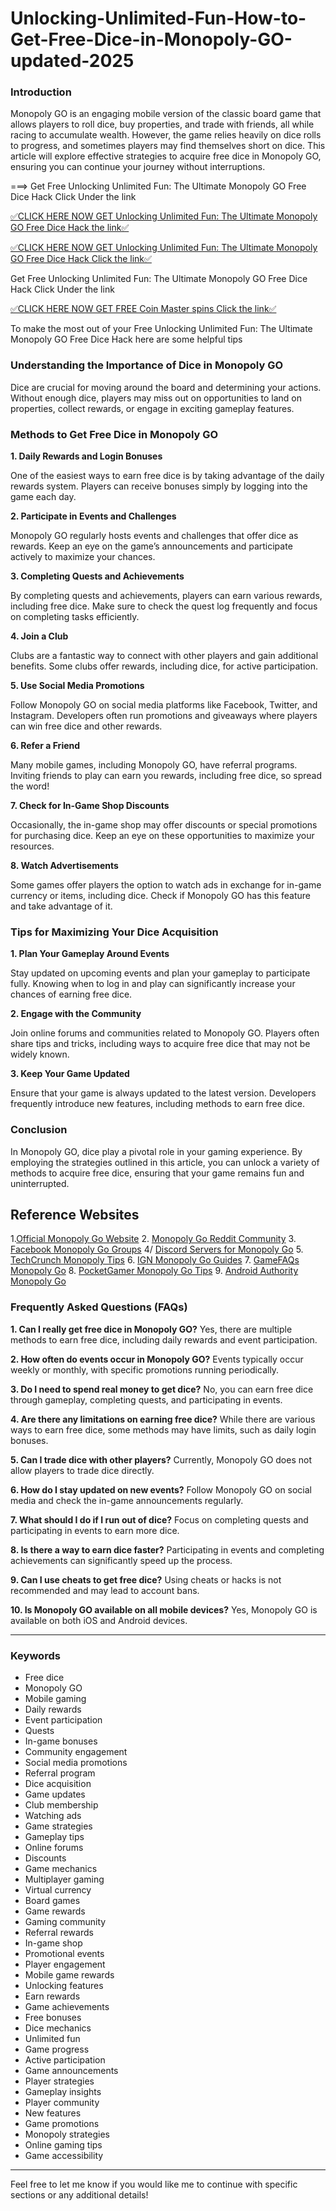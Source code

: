 # Unlocking-Unlimited-Fun-How-to-Get-Free-Dice-in-Monopoly-GO-updated-2025

### Introduction

Monopoly GO is an engaging mobile version of the classic board game that allows players to roll dice, buy properties, and trade with friends, all while racing to accumulate wealth. However, the game relies heavily on dice rolls to progress, and sometimes players may find themselves short on dice. This article will explore effective strategies to acquire free dice in Monopoly GO, ensuring you can continue your journey without interruptions. 

===> Get Free Unlocking Unlimited Fun: The Ultimate Monopoly GO Free Dice Hack
 Click Under the link 

[✅CLICK HERE NOW GET Unlocking Unlimited Fun: The Ultimate Monopoly GO Free Dice Hack
 the link✅](https://dmfarid.com/monopoly-go/)

[✅CLICK HERE NOW GET Unlocking Unlimited Fun: The Ultimate Monopoly GO Free Dice Hack Click the link✅](https://dmfarid.com/monopoly-go/)

 Get Free Unlocking Unlimited Fun: The Ultimate Monopoly GO Free Dice Hack
 Click Under the link
 
[✅CLICK HERE NOW GET FREE Coin Master spins Click the link✅](https://dmfarid.com/monopoly-go/)

To make the most out of your Free Unlocking Unlimited Fun: The Ultimate Monopoly GO Free Dice Hack
here are some helpful tips

### Understanding the Importance of Dice in Monopoly GO

Dice are crucial for moving around the board and determining your actions. Without enough dice, players may miss out on opportunities to land on properties, collect rewards, or engage in exciting gameplay features. 

### Methods to Get Free Dice in Monopoly GO

**1. Daily Rewards and Login Bonuses**

One of the easiest ways to earn free dice is by taking advantage of the daily rewards system. Players can receive bonuses simply by logging into the game each day. 

**2. Participate in Events and Challenges**

Monopoly GO regularly hosts events and challenges that offer dice as rewards. Keep an eye on the game’s announcements and participate actively to maximize your chances.

**3. Completing Quests and Achievements**

By completing quests and achievements, players can earn various rewards, including free dice. Make sure to check the quest log frequently and focus on completing tasks efficiently.

**4. Join a Club**

Clubs are a fantastic way to connect with other players and gain additional benefits. Some clubs offer rewards, including dice, for active participation.

**5. Use Social Media Promotions**

Follow Monopoly GO on social media platforms like Facebook, Twitter, and Instagram. Developers often run promotions and giveaways where players can win free dice and other rewards.

**6. Refer a Friend**

Many mobile games, including Monopoly GO, have referral programs. Inviting friends to play can earn you rewards, including free dice, so spread the word!

**7. Check for In-Game Shop Discounts**

Occasionally, the in-game shop may offer discounts or special promotions for purchasing dice. Keep an eye on these opportunities to maximize your resources.

**8. Watch Advertisements**

Some games offer players the option to watch ads in exchange for in-game currency or items, including dice. Check if Monopoly GO has this feature and take advantage of it.

### Tips for Maximizing Your Dice Acquisition

**1. Plan Your Gameplay Around Events**

Stay updated on upcoming events and plan your gameplay to participate fully. Knowing when to log in and play can significantly increase your chances of earning free dice.

**2. Engage with the Community**

Join online forums and communities related to Monopoly GO. Players often share tips and tricks, including ways to acquire free dice that may not be widely known.

**3. Keep Your Game Updated**

Ensure that your game is always updated to the latest version. Developers frequently introduce new features, including methods to earn free dice.

### Conclusion

In Monopoly GO, dice play a pivotal role in your gaming experience. By employing the strategies outlined in this article, you can unlock a variety of methods to acquire free dice, ensuring that your game remains fun and uninterrupted. 

## Reference Websites

 1.[Official Monopoly Go Website](https://dmfarid.com/monopoly-go/)
2. [Monopoly Go Reddit Community](https://dmfarid.com/monopoly-go/)
3. [Facebook Monopoly Go Groups](https://dmfarid.com/monopoly-go/)
4/ [Discord Servers for Monopoly Go](https://dmfarid.com/monopoly-go/)
5. [TechCrunch Monopoly Tips](https://dmfarid.com/monopoly-go/)
6. [IGN Monopoly Go Guides](https://dmfarid.com/monopoly-go/)
7. [GameFAQs Monopoly Go](https://dmfarid.com/monopoly-go/)
8. [PocketGamer Monopoly Go Tips](https://dmfarid.com/monopoly-go/)
9. [Android Authority Monopoly Go](https://dmfarid.com/monopoly-go)

### Frequently Asked Questions (FAQs)

**1. Can I really get free dice in Monopoly GO?**
Yes, there are multiple methods to earn free dice, including daily rewards and event participation.

**2. How often do events occur in Monopoly GO?**
Events typically occur weekly or monthly, with specific promotions running periodically.

**3. Do I need to spend real money to get dice?**
No, you can earn free dice through gameplay, completing quests, and participating in events.

**4. Are there any limitations on earning free dice?**
While there are various ways to earn free dice, some methods may have limits, such as daily login bonuses.

**5. Can I trade dice with other players?**
Currently, Monopoly GO does not allow players to trade dice directly.

**6. How do I stay updated on new events?**
Follow Monopoly GO on social media and check the in-game announcements regularly.

**7. What should I do if I run out of dice?**
Focus on completing quests and participating in events to earn more dice.

**8. Is there a way to earn dice faster?**
Participating in events and completing achievements can significantly speed up the process.

**9. Can I use cheats to get free dice?**
Using cheats or hacks is not recommended and may lead to account bans.

**10. Is Monopoly GO available on all mobile devices?**
Yes, Monopoly GO is available on both iOS and Android devices.

---

### Keywords

- Free dice
- Monopoly GO
- Mobile gaming
- Daily rewards
- Event participation
- Quests
- In-game bonuses
- Community engagement
- Social media promotions
- Referral program
- Dice acquisition
- Game updates
- Club membership
- Watching ads
- Game strategies
- Gameplay tips
- Online forums
- Discounts
- Game mechanics
- Multiplayer gaming
- Virtual currency
- Board games
- Game rewards
- Gaming community
- Referral rewards
- In-game shop
- Promotional events
- Player engagement
- Mobile game rewards
- Unlocking features
- Earn rewards
- Game achievements
- Free bonuses
- Dice mechanics
- Unlimited fun
- Game progress
- Active participation
- Game announcements
- Player strategies
- Gameplay insights
- Player community
- New features
- Game promotions
- Monopoly strategies
- Online gaming tips
- Game accessibility

---

Feel free to let me know if you would like me to continue with specific sections or any additional details!
